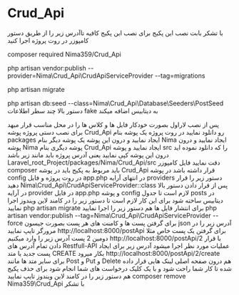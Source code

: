 # Crud_Api
با تشکر بابت نصب این پکیج  برای نصب این پکیج کافیه تاآدرس زیر را از طریق دستور کامپوزر در روت پروژه اجرا کنید 

composer required Nima359/Crud_Api  

php artisan vendor:publish --provider=Nima\Crud_Api\CrudApiServiceProvider --tag=migrations 

php artisan migrate

php artisan db:seed --class=Nima\Crud_Api\Database\Seeders\PostSeed
دستور بالا چند سطر اطلاعات fake به دیتابیس اضافه میکند

پس از نصب لاراول بصورت خودکار فایل ها و کلاس ها را در محل مناسب قرار میهد   برای نصب دستی پروژه  پوشه Crud_Api رو دانلود نمایید  در روت پروژه یک پوشه بنام packages ایجاد نمایید و درون این پوشه یک پوشه دیگر بنام Nima ایجاد نمایید و درون پوشه Nima پوشه دیگری بنام Crud_Api ایجاد نمایید و پوشه src را که دانلود نموده اید درون این پوشه کپی نمایید یعنی آدرس پروژه باید مانند زیر باشد Laravel_root_Project/packages/Nima/Crud_Api/src دقت نمایید فایل کامپوزر composer باید مربوط به پکیج باید در پوشه Crud_Api قرار داشته باشد  در پوشه config در روت پروژه و فایل app.php در انتهای آرایه providers دستور زیر را قرار دهید Nima\Crud_Api\CrudApiServiceProvider::class   پس از قرار دادن دستور بالا در آرایه provider در فایل app.php و پوشه config لازم است تا جدول posts در دیتابیس ساخته شود برای این کار لازم است تا دستور زیر را در کامند لاین ویندوز اجرا نمایید php artisan migrate  برای انتشار فایل ها هم دستور زیر را اجرا نمایید php artisan vendor:publish --tag=Nima\Crud_Api\CrudApiServiceProvider --force  برای گرفتن پست ها و کامنت های هر پست بصورت جیسون json آدرس زیر را در مرورگر تایپ نمایید http://localhost:8000/postApi برای گرفتن یک پست خاص مثلا دومین 2 پست آدرس زیر را وارد میکنیم http://localhost:8000/postApi/2   با قرار دادن تمام آدرس های  Restfull-API عملیات مورد نظر اجرا میشود آدرس زیر برای ایجاد پست جدید یا متد CREATE بکار میرود http://localhost:8000/postApi/2/create  برای سایر متد ها مانند Post و Put  و  Delete هم درون صفحه اصلی لینک هایی قرار داده شده تا کار شما راحت شود و با یک کلیک درخواست های شما انجام شود  برای حذف پکیج هم دستور زیر را در کامند لاین ویندوز تایپ نمایید composer remove Nima359\Crud_Api    با تشکر
